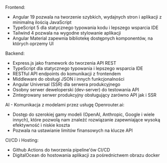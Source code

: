 Frontend:
- Angular 19 pozwala na tworzenie szybkich, wydajnych stron i aplikacji z minimalną ilością JavaScript
- TypeScript 5 dla statycznego typowania kodu i lepszego wsparcia IDE
- Tailwind 4 pozwala na wygodne stylowanie aplikacji
- Angular Material zapewnia bibliotekę dostępnych komponentów, na których oprzemy UI

Backend:
- Express.js jako framework do tworzenia API REST
- TypeScript dla statycznego typowania i lepszego wsparcia IDE
- RESTful API endpoints do komunikacji z frontendem
- Middleware do obsługi JSON i innych funkcjonalności
- Angular Universal (SSR) dla serwera produkcyjnego
- Osobny serwer deweloperski (dev-server) do testowania API
- Zintegrowany serwer produkcyjny obsługujący zarówno API jak i SSR

AI - Komunikacja z modelami przez usługę Openrouter.ai:
- Dostęp do szerokiej gamy modeli (OpenAI, Anthropic, Google i wiele innych), które pozwolą nam znaleźć rozwiązanie zapewniające wysoką efektywność i niskie koszta
- Pozwala na ustawianie limitów finansowych na klucze API

CI/CD i Hosting:
- Github Actions do tworzenia pipeline'ów CI/CD
- DigitalOcean do hostowania aplikacji za pośrednictwem obrazu docker